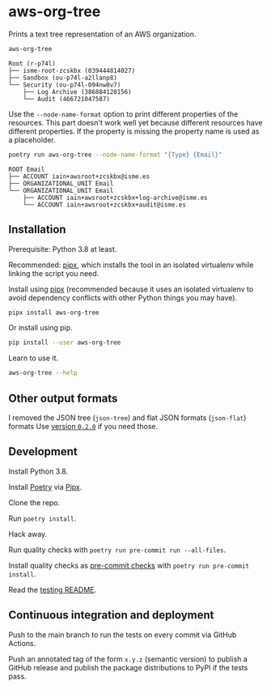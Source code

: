 # aws-org-tree

Prints a text tree representation of an AWS organization.

```bash
aws-org-tree
```

```text
Root (r-p74l)
├── isme-root-zcskbx (039444814027)
├── Sandbox (ou-p74l-a2llanp8)
└── Security (ou-p74l-094nw8v7)
    ├── Log Archive (386884128156)
    └── Audit (466721047587)
```

Use the `--node-name-format` option to print different properties of the resources. This part doesn't work well yet because different resources have different properties. If the property is missing the property name is used as a placeholder.

```bash
poetry run aws-org-tree --node-name-format "{Type} {Email}"
```

```text
ROOT Email
├── ACCOUNT iain+awsroot+zcskbx@isme.es
├── ORGANIZATIONAL_UNIT Email
└── ORGANIZATIONAL_UNIT Email
    ├── ACCOUNT iain+awsroot+zcskbx+log-archive@isme.es
    └── ACCOUNT iain+awsroot+zcskbx+audit@isme.es
```

## Installation


Prerequisite: Python 3.8 at least.

Recommended: [pipx](https://pipxproject.github.io/pipx/), which installs the tool in an isolated virtualenv while linking the script you need.

Install using [pipx](https://pipxproject.github.io/pipx/) (recommended because it uses an isolated virtualenv to avoid dependency conflicts with other Python things you may have).

```bash
pipx install aws-org-tree
```

Or install using pip.

```bash
pip install --user aws-org-tree
```

Learn to use it.

```bash
aws-org-tree --help
```

## Other output formats

I removed the JSON tree (`json-tree`) and flat JSON formats (`json-flat`) formats Use [version `0.2.0`](https://github.com/iainelder/aws-org-tree/tree/0.2.0) if you need those.

## Development

Install Python 3.8.

Install [Poetry](https://python-poetry.org/) via [Pipx](https://pypa.github.io/pipx/).

Clone the repo.

Run `poetry install`.

Hack away.

Run quality checks with `poetry run pre-commit run --all-files`.

Install quality checks as [pre-commit checks](https://pre-commit.com/) with `poetry run pre-commit install`.

Read the [testing README](/tests/README.md).

## Continuous integration and deployment

Push to the main branch to run the tests on every commit via GitHub Actions.

Push an annotated tag of the form `x.y.z` (semantic version) to publish a GitHub release and publish the package distributions to PyPI if the tests pass.
